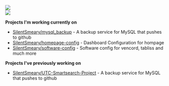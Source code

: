 ![](https://github-readme-stats.vercel.app/api?username=SilentSmeary&theme=dark&hide_border=false&include_all_commits=false&count_private=false)<br/>
![](https://github-readme-streak-stats.herokuapp.com/?user=SilentSmeary&theme=dark&hide_border=false)<br/>

**Projects I'm working currently on**
- [SilentSmeary/mysql_backup](https://github.com/SilentSmeary/mysql_backup) - A backup service for MySQL that pushes to github
- [SilentSmeary/homepage-config](https://github.com/SilentSmeary/homepage-config) - Dashboard Configuration for hompage
- [SilentSmeary/software-config](https://github.com/SilentSmeary/software-config) - Software config for vencord, tabliss and much more

**Projects I've previously working on**
- [SilentSmeary/UTC-Smartsearch-Project](https://github.com/UTC-Smartsearch-Project) - A backup service for MySQL that pushes to github
